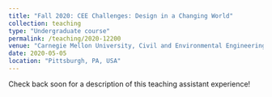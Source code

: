 ```yaml
---
title: "Fall 2020: CEE Challenges: Design in a Changing World"
collection: teaching
type: "Undergraduate course"
permalink: /teaching/2020-12200
venue: "Carnegie Mellon University, Civil and Environmental Engineering"
date: 2020-05-05
location: "Pittsburgh, PA, USA"
---
```


Check back soon for a description of this teaching assistant experience!
